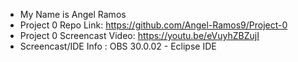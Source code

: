 - My Name is Angel Ramos
- Project 0 Repo Link: https://github.com/Angel-Ramos9/Project-0
- Project 0 Screencast Video: https://youtu.be/eVuyhZBZujI
- Screencast/IDE Info : OBS 30.0.02 - Eclipse IDE

<!---
Angel-Ramos9/Angel-Ramos9 is a ✨ special ✨ repository because its `README.md` (this file) appears on your GitHub profile.
You can click the Preview link to take a look at your changes.
--->
